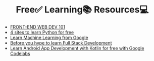 <h1 align="center">
	Free✅ Learning📚 Resources💻
</h1>

<!-- BLOG-POST-LIST:START -->
- [FRONT-END WEB DEV 101](https://matrixread.com/front-end-web-dev-101/)
- [4 sites to learn Python for free](https://matrixread.com/learn-python-3-free/)
- [Learn Machine Learning from Google](https://matrixread.com/machine-learning-google/)
- [Before you hype to learn Full Stack Development](https://matrixread.com/learn-full-stack-development/)
- [Learn Android App Development with Kotlin for free with Google Codelabs](https://matrixread.com/learn-android-app-development-with-kotlin-for-free/)
<!-- BLOG-POST-LIST:END -->
